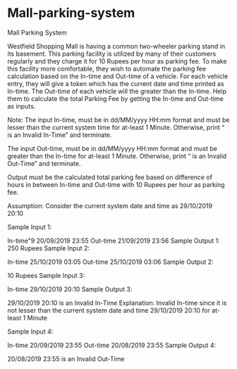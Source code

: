# Mall-parking-system
Mall Parking System

Westfield Shopping Mall is having a common two-wheeler parking stand in its basement. This parking facility is utilized by many of their customers regularly and they charge it for 10 Rupees per hour as parking fee. To make this facility more comfortable, they wish to automate the parking fee calculation based on the In-time and Out-time of a vehicle. For each vehicle entry, they will give a token which has the current date and time printed as In-time. The Out-time of each vehicle will the greater than the In-time. Help them to calculate the total Parking Fee by getting the In-time and Out-time as inputs.

Note:
The input In-time, must be in dd/MM/yyyy HH:mm format and must be lesser than the current system time for at-least 1 Minute. Otherwise, print “ is an Invalid In-Time” and terminate.

The input Out-time, must be in dd/MM/yyyy HH:mm format and must be greater than the In-time for at-least 1 Minute. Otherwise, print “ is an Invalid Out-Time” and terminate.

Output must be the calculated total parking fee based on difference of hours in between In-time and Out-time with 10 Rupees per hour as parking fee.

Assumption: Consider the current system date and time as 29/10/2019 20:10

Sample Input 1:

In-time"9
20/09/2019 23:55
Out-time
21/09/2019 23:56
Sample Output 1:
250 Rupees
Sample Input 2:

In-time
25/10/2019 03:05
Out-time
25/10/2019 03:06
Sample Output 2:

10 Rupees
Sample Input 3:

In-time
29/10/2019 20:10
Sample Output 3:

29/10/2019 20:10 is an Invalid In-Time 
Explanation:
Invalid In-time since it is not lesser than the current system date and time 29/10/2019 20:10 for at-least 1 Minute

Sample Input 4:

In-time
20/09/2019 23:55
Out-time
20/08/2019 23:55
Sample Output 4:

20/08/2019 23:55 is an Invalid Out-Time
